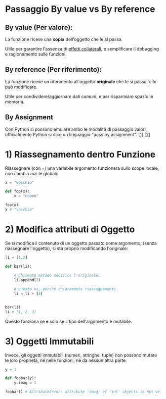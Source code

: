 # Passaggio By value vs By reference 

## By value (Per valore): 
La funzione riceve una **copia** dell'oggetto che le si passa. 

Utile per garantire l'assenza di [effetti collaterali](../1_scope/3_scrittura_globali.md#effetti-collaterali), e semplificare il debugging e ragionamento sulle funzioni.

## By reference (Per riferimento): 
La funzione riceve un riferimento all'oggetto **originale** che le si passa, e lo può modificare. 

Utile per condividere/aggiornare dati comuni, e per risparmiare spazio in memoria.


## By Assignment

Con Python si possono emulare ambo le modalità di passaggio valori, ufficialmente Python si dice un linguaggio "pass by assignment". [[1]](https://realpython.com/python-pass-by-reference/) [[2]](https://stackoverflow.com/questions/50534394/what-does-it-mean-by-passed-by-assignment)


# 1) Riassegnamento dentro Funzione

Riassegnare (con =) una variabile argomento funzionera sullo scope locale, non cambia mai le globali:

```python
x = "vecchio"

def foo(x):
    x = "nuovo"

foo(x)
x # "vecchio"
```

# 2) Modifica attributi di Oggetto


Se si modifica il contenuto di un oggetto passato come argomento, (senza riassegnare l'oggetto), si sta proprio modificando l'originale:


```python
li = [1,2]

def bar(li):

    # chiamata metodo modifica l'originale.
    li.append(3)
    
    # questo no, perché chiaramente riassegnamento.
    li = li + [4] 
   

bar(li)
li # [1, 2, 3]
```


Questo funziona se e solo se il tipo dell'argomento è mutabile.



 <!-- # li+=[4] # strano comportamento dovuto a __iadd__() https://stackoverflow.com/questions/2347265/why-does-behave-unexpectedly-on-lists -->


# 3) Oggetti Immutabili

Invece, gli oggetti immutabili (numeri, stringhe, tuple) non possono mutare le loro proprietà, né nelle funzioni, né da nessun'altra parte:

```python
y = 1

def foobar(y):
    y.imag = 1

foobar() # AttributeError: attribute 'imag' of 'int' objects is not writable
```
